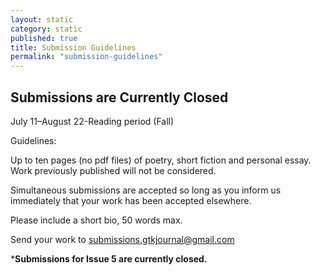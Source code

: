 ```yaml
---
layout: static
category: static
published: true
title: Submission Guidelines
permalink: "submission-guidelines"
---
```



## Submissions are Currently Closed

July 11–August 22-Reading period (Fall)

Guidelines:

Up to ten pages (no pdf files) of poetry, short fiction and personal essay. Work previously published will not be considered.

Simultaneous submissions are accepted so long as you inform us immediately that your work has been accepted elsewhere.

Please include a short bio, 50 words max.

Send your work to submissions.gtkjournal@gmail.com

*********Submissions for Issue 5 are currently closed.********
